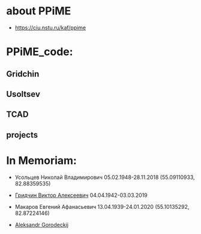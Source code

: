 # about PPiME
* https://ciu.nstu.ru/kaf/ppime

# PPiME_code:
## Gridchin
## Usoltsev
## TCAD
## projects

# In Memoriam:
* Усольцев Николай Владимирович 05.02.1948-28.11.2018 (55.09110933, 82.88359535)
* [Гридчин Виктор Алексеевич](https://ru.wikipedia.org/wiki/Гридчин,_Виктор_Алексеевич) 04.04.1942-03.03.2019
* Макаров Евгений Афанасьевич 13.04.1939-24.01.2020 (55.10135292, 82.87224146)

* [Aleksandr Gorodeckij](http://bookzooka.com/book/181-lyudi-izmenivshie-mir-yetyudy-ob-uchenyx-i-o-nauke-moldaver-ti/17-aleksandr-gorodeckij-1910-1968.html)
